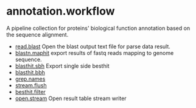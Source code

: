 ﻿# annotation.workflow

A pipeline collection for proteins' biological function 
 annotation based on the sequence alignment.

+ [read.blast](annotation.workflow/read.blast.1) Open the blast output text file for parse data result.
+ [blastn.maphit](annotation.workflow/blastn.maphit.1) export results of fastq reads mapping to genome sequence.
+ [blasthit.sbh](annotation.workflow/blasthit.sbh.1) Export single side besthit
+ [blasthit.bbh](annotation.workflow/blasthit.bbh.1) 
+ [grep.names](annotation.workflow/grep.names.1) 
+ [stream.flush](annotation.workflow/stream.flush.1) 
+ [besthit.filter](annotation.workflow/besthit.filter.1) 
+ [open.stream](annotation.workflow/open.stream.1) Open result table stream writer
